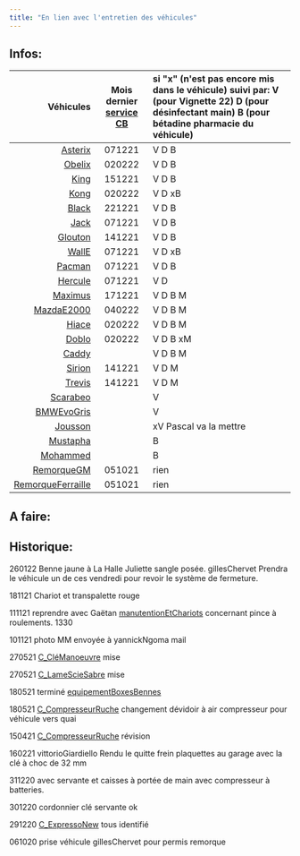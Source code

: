 ```yaml
---
title: "En lien avec l'entretien des véhicules"
---
```


## Infos:
|Véhicules|Mois dernier [service CB](notes/equipements/vehicules/serviceCB.md)| si "x" (n'est pas encore mis dans le véhicule) suivi par: V (pour Vignette 22) D (pour désinfectant main) B (pour bétadine pharmacie du véhicule) |
|---:|:---:|:---|
|[Asterix](notes/equipements/vehicules/Asterix.md)|071221|V D B| 
|[Obelix](notes/equipements/vehicules/Obelix.md)|020222|V D B|
|[King](notes/equipements/vehicules/King.md)|151221|V D B|
|[Kong](notes/equipements/vehicules/Kong.md)|020222|V D xB|
|[Black](notes/equipements/vehicules/Black.md)|221221|V D B|
|[Jack](notes/equipements/vehicules/Jack.md)|071221|V D B|
|[Glouton](notes/equipements/vehicules/Glouton.md)|141221|V D B|
|[WallE](notes/equipements/vehicules/WallE.md)|071221|V D xB|
|[Pacman](notes/equipements/vehicules/Pacman.md)|071221|V D B|
|[Hercule](notes/equipements/vehicules/Hercule.md)|071221|V D|
|[Maximus](notes/equipements/vehicules/Maximus.md)|171221|V D B M|
|[MazdaE2000](notes/equipements/vehicules/MazdaE2000.md)|040222|V D B M|
|[Hiace](notes/equipements/vehicules/Hiace.md)|020222|V D B M|
|[Doblo](notes/equipements/vehicules/Doblo.md)|020222|V D B xM|
|[Caddy](notes/equipements/vehicules/Caddy.md)||V D B M|
|[Sirion](notes/equipements/vehicules/Sirion.md)|141221|V D M|
|[Trevis](notes/equipements/vehicules/Trevis.md)|141221|V D M|
|[Scarabeo](notes/equipements/vehicules/Scarabeo.md) | |V|
|[BMWEvoGris](BMWEvoGris.md)|  |V|
|[Jousson](notes/equipements/vehicules/Jousson.md)|  |xV Pascal va la mettre| 
|[Mustapha](notes/equipements/vehicules/Mustapha.md)|  |B|
|[Mohammed](notes/equipements/vehicules/Mohammed.md)|  |B|
|[RemorqueGM](notes/equipements/vehicules/RemorqueGM.md)|051021|rien|
|[RemorqueFerraille](notes/equipements/vehicules/RemorqueFerraille.md)|051021|rien|

## A faire: 

## Historique:
260122 Benne jaune à La Halle Juliette sangle posée. gillesChervet Prendra le véhicule un de ces vendredi pour revoir le système de fermeture.

181121 Chariot et transpalette rouge

111121 reprendre avec Gaëtan [manutentionEtChariots](notes/utilisateurs/fournisseurs/manutentionEtChariots.md) concernant pince à roulements. 1330

101121 photo MM envoyée à yannickNgoma mail

270521 [C_CléManoeuvre](notes/equipements/consommables/C_CléManoeuvre.md) mise

270521 [C_LameScieSabre](notes/equipements/consommables/C_LameScieSabre.md) mise 

180521 terminé [equipementBoxesBennes](notes/equipements/vehicules/equipementBoxesBennes.md) 

180521 [C_CompresseurRuche](notes/equipements/consommables/C_CompresseurRuche.md) changement dévidoir à air compresseur pour véhicule vers quai

150421 [C_CompresseurRuche](notes/equipements/consommables/C_CompresseurRuche.md) révision 

160221 vittorioGiardiello Rendu le quitte frein plaquettes au garage avec la clé à choc de 32 mm

311220 avec servante et caisses à portée de main avec compresseur à batteries.

301220 cordonnier clé servante ok

291220 [C_ExpressoNew](notes/equipements/consommables/C_ExpressoNew.md) tous identifié 

061020 prise véhicule gillesChervet pour permis remorque